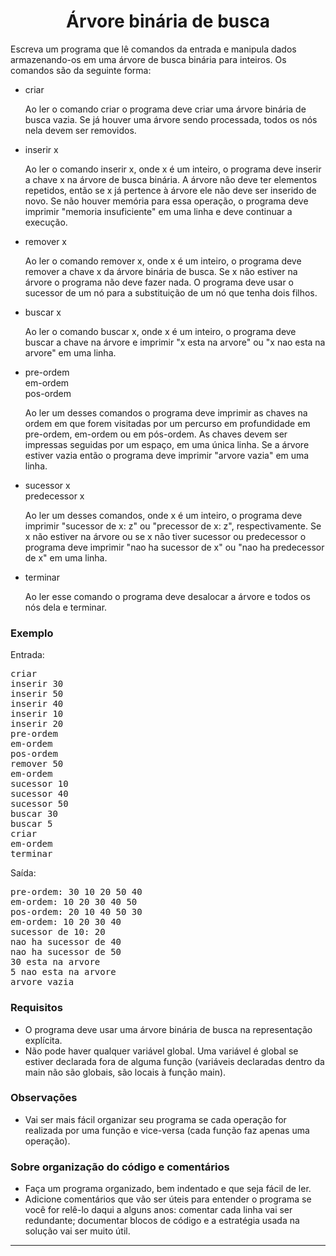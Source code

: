 <h1 align="center">Árvore binária de busca</h1>

Escreva um programa que lê comandos da entrada e manipula dados
armazenando-os em uma árvore de busca binária para inteiros.  Os
comandos são da seguinte forma:

<ul>
<li>criar

<p>
Ao ler o comando criar o programa deve criar uma árvore binária de
busca vazia.  Se já houver uma árvore sendo processada, todos os nós
nela devem ser removidos.
  
</p></li><li>inserir x

<p>
Ao ler o comando inserir x, onde x é um inteiro, o programa deve
inserir a chave x na árvore de busca binária.  A árvore não deve ter
elementos repetidos, então se x já pertence à árvore ele não deve ser
inserido de novo.  Se não houver memória para essa operação, o
programa deve imprimir "memoria insuficiente" em uma linha e deve
continuar a execução.

</p></li><li>remover x

<p>
Ao ler o comando remover x, onde x é um inteiro, o programa deve
remover a chave x da árvore binária de busca.  Se x não estiver na
árvore o programa não deve fazer nada.  O programa deve usar o
sucessor de um nó para a substituição de um nó que tenha dois filhos.

</p></li><li>buscar x

<p>
Ao ler o comando buscar x, onde x é um inteiro, o programa deve buscar
a chave na árvore e imprimir "x esta na arvore" ou "x nao esta na
arvore" em uma linha.


</p></li><li>pre-ordem
<br>em-ordem
<br>pos-ordem

<p>
Ao ler um desses comandos o programa deve imprimir as chaves na ordem
em que forem visitadas por um percurso em profundidade em pre-ordem,
em-ordem ou em pós-ordem.  As chaves devem ser impressas seguidas por
um espaço, em uma única linha.  Se a árvore estiver vazia então o
programa deve imprimir "arvore vazia" em uma linha.


</p></li><li>sucessor x
<br>predecessor x  

<p>
Ao ler um desses comandos, onde x é um inteiro, o programa deve
imprimir "sucessor de x: z" ou "precessor de x: z", respectivamente.
Se x não estiver na árvore ou se x não tiver sucessor ou predecessor o
programa deve imprimir "nao ha sucessor de x" ou "nao ha predecessor
de x" em uma linha.


</p></li><li>
terminar

<p>
Ao ler esse comando o programa deve desalocar a árvore e todos os nós
dela e terminar.
</p></li></ul>


<h3>Exemplo</h3>
<p>
Entrada:

</p><pre>criar
inserir 30
inserir 50
inserir 40
inserir 10
inserir 20
pre-ordem
em-ordem
pos-ordem
remover 50
em-ordem
sucessor 10
sucessor 40
sucessor 50
buscar 30
buscar 5
criar
em-ordem
terminar
</pre>

<p>
Saída:

</p><pre>pre-ordem: 30 10 20 50 40 
em-ordem: 10 20 30 40 50 
pos-ordem: 20 10 40 50 30 
em-ordem: 10 20 30 40 
sucessor de 10: 20
nao ha sucessor de 40
nao ha sucessor de 50
30 esta na arvore
5 nao esta na arvore
arvore vazia
</pre>


<h3>Requisitos</h3>

<ul>
  <li>O programa deve usar uma árvore binária de busca na representação explícita.
  </li><li>Não pode haver qualquer variável global.  Uma variável é global
  se estiver declarada fora de alguma função (variáveis declaradas
  dentro da main não são globais, são locais à função main).
</li></ul>


<h3>Observações</h3>
<ul>
<li>Vai ser mais fácil organizar seu programa se cada operação for
realizada por uma função e vice-versa (cada função faz apenas uma
operação).
</li></ul> 

<h3>Sobre organização do código e comentários</h3>

<ul>
<li>
Faça um programa organizado, bem indentado e que seja fácil de ler.
</li><li>
Adicione comentários que vão ser úteis para entender o programa se
você for relê-lo daqui a alguns anos: comentar cada linha vai ser
redundante; documentar blocos de código e a estratégia usada na
solução vai ser muito útil.
</li></ul>

<hr></form></div></div>

</body></html>
